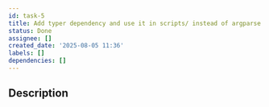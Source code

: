 ```yaml
---
id: task-5
title: Add typer dependency and use it in scripts/ instead of argparse
status: Done
assignee: []
created_date: '2025-08-05 11:36'
labels: []
dependencies: []
---
```


## Description
